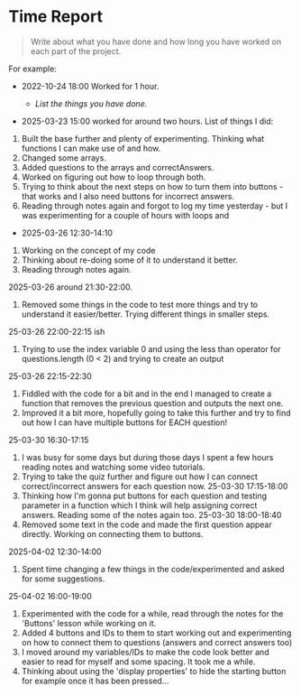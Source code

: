 # Time Report

> Write about what you have done and how long you have worked on each part of the project.

For example: 

- 2022-10-24 18:00 Worked for 1 hour.
  - *List the things you have done.*

- 2025-03-23 15:00 worked for around two hours. List of things I did:
1. Built the base further and plenty of experimenting. Thinking what functions I can make use of and how.
2. Changed some arrays.
3. Added questions to the arrays and correctAnswers.
4. Worked on figuring out how to loop through both.
5. Trying to think about the next steps on how to turn them into buttons -
that works and I also need buttons for incorrect answers.
6. Reading through notes again and forgot to log my time yesterday -
but I was experimenting for a couple of hours with loops and

- 2025-03-26 12:30-14:10
1. Working on the concept of my code
2. Thinking about re-doing some of it to understand it better.
3. Reading through notes again.

2025-03-26 around 21:30-22:00.
1. Removed some things in the code to test more things and try to understand it easier/better. Trying different things in smaller steps.

25-03-26 22:00-22:15 ish
1. Trying to use the index variable 0 and using the less than operator for questions.length (0 < 2) and trying to create an output

25-03-26 22:15-22:30
1. Fiddled with the code for a bit and in the end I managed to create a function that removes the previous question and outputs the next one.
2. Improved it a bit more, hopefully going to take this further and try to find out how I can have multiple buttons for EACH question!

25-03-30 16:30-17:15
1. I was busy for some days but during those days I spent a few hours reading notes and watching some video tutorials.
2. Trying to take the quiz further and figure out how I can connect correct/incorrect answers for each question now.
25-03-30 17:15-18:00
1. Thinking how I'm gonna put buttons for each question and testing parameter in a function which I think will help assigning correct answers. Reading some of the notes again too.
25-03-30 18:00-18:40
1. Removed some text in the code and made the first question appear directly. Working on connecting them to buttons.

2025-04-02 12:30-14:00
1. Spent time changing a few things in the code/experimented and asked for some suggestions.

25-04-02 16:00-19:00
1. Experimented with the code for a while, read through the notes for the 'Buttons' lesson while working on it.
2. Added 4 buttons and IDs to them to start working out and experimenting on how to connect them to questions (answers and correct answers too)
3. I moved around my variables/IDs to make the code look better and easier to read for myself and some spacing. It took me a while.
4. Thinking about using the 'display properties' to hide the starting button for example once it has been pressed...